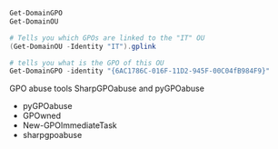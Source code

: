 ```powershell
Get-DomainGPO
Get-DomainOU

# Tells you which GPOs are linked to the "IT" OU
(Get-DomainOU -Identity "IT").gplink

# tells you what is the GPO of this OU
Get-DomainGPO -identity "{6AC1786C-016F-11D2-945F-00C04fB984F9}" 
```

GPO abuse tools
SharpGPOabuse and pyGPOabuse
- pyGPOabuse
- GPOwned
- New-GPOImmediateTask
- sharpgpoabuse